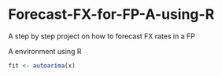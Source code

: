 # Forecast-FX-for-FP-A-using-R

A step by step project on how to forecast FX rates in a FP

A environment using R

```r
fit <- autoarima(x)
```

